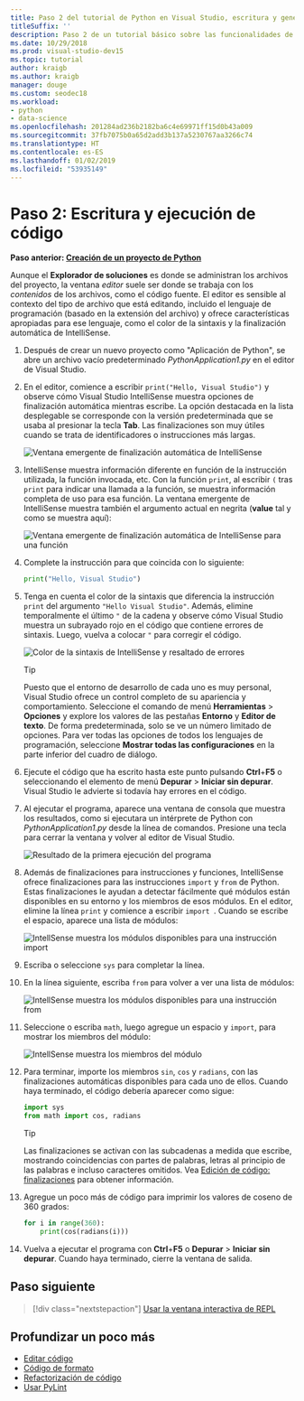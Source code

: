 ```yaml
---
title: Paso 2 del tutorial de Python en Visual Studio, escritura y generación de código
titleSuffix: ''
description: Paso 2 de un tutorial básico sobre las funcionalidades de Python en Visual Studio, entre otras, la edición de código y la ejecución de un proyecto.
ms.date: 10/29/2018
ms.prod: visual-studio-dev15
ms.topic: tutorial
author: kraigb
ms.author: kraigb
manager: douge
ms.custom: seodec18
ms.workload:
- python
- data-science
ms.openlocfilehash: 201284ad236b2182ba6c4e69971ff15d0b43a009
ms.sourcegitcommit: 37fb7075b0a65d2add3b137a5230767aa3266c74
ms.translationtype: HT
ms.contentlocale: es-ES
ms.lasthandoff: 01/02/2019
ms.locfileid: "53935149"
---
```

# <a name="step-2-write-and-run-code"></a>Paso 2: Escritura y ejecución de código

**Paso anterior: [Creación de un proyecto de Python](tutorial-working-with-python-in-visual-studio-step-01-create-project.md)**

Aunque el **Explorador de soluciones** es donde se administran los archivos del proyecto, la ventana *editor* suele ser donde se trabaja con los *contenidos* de los archivos, como el código fuente. El editor es sensible al contexto del tipo de archivo que está editando, incluido el lenguaje de programación (basado en la extensión del archivo) y ofrece características apropiadas para ese lenguaje, como el color de la sintaxis y la finalización automática de IntelliSense.

1. Después de crear un nuevo proyecto como "Aplicación de Python", se abre un archivo vacío predeterminado *PythonApplication1.py* en el editor de Visual Studio.

1. En el editor, comience a escribir `print("Hello, Visual Studio")` y observe cómo Visual Studio IntelliSense muestra opciones de finalización automática mientras escribe. La opción destacada en la lista desplegable se corresponde con la versión predeterminada que se usaba al presionar la tecla **Tab**. Las finalizaciones son muy útiles cuando se trata de identificadores o instrucciones más largas.

    ![Ventana emergente de finalización automática de IntelliSense](media/vs-getting-started-python-04-IntelliSense1b.png)

1. IntelliSense muestra información diferente en función de la instrucción utilizada, la función invocada, etc. Con la función `print`, al escribir `(` tras `print` para indicar una llamada a la función, se muestra información completa de uso para esa función. La ventana emergente de IntelliSense muestra también el argumento actual en negrita (**value** tal y como se muestra aquí):

    ![Ventana emergente de finalización automática de IntelliSense para una función](media/vs-getting-started-python-05-IntelliSense2b.png)

1. Complete la instrucción para que coincida con lo siguiente:

    ```python
    print("Hello, Visual Studio")
    ```

1. Tenga en cuenta el color de la sintaxis que diferencia la instrucción `print` del argumento `"Hello Visual Studio"`. Además, elimine temporalmente el último `"` de la cadena y observe cómo Visual Studio muestra un subrayado rojo en el código que contiene errores de sintaxis. Luego, vuelva a colocar `"` para corregir el código.

    ![Color de la sintaxis de IntelliSense y resaltado de errores](media/vs-getting-started-python-06-IntelliSense3b.png)

    > [!Tip]
    > Puesto que el entorno de desarrollo de cada uno es muy personal, Visual Studio ofrece un control completo de su apariencia y comportamiento. Seleccione el comando de menú **Herramientas** > **Opciones** y explore los valores de las pestañas **Entorno** y **Editor de texto**. De forma predeterminada, solo se ve un número limitado de opciones. Para ver todas las opciones de todos los lenguajes de programación, seleccione **Mostrar todas las configuraciones** en la parte inferior del cuadro de diálogo. 

1. Ejecute el código que ha escrito hasta este punto pulsando **Ctrl**+**F5** o seleccionando el elemento de menú **Depurar** > **Iniciar sin depurar**. Visual Studio le advierte si todavía hay errores en el código.

1. Al ejecutar el programa, aparece una ventana de consola que muestra los resultados, como si ejecutara un intérprete de Python con *PythonApplication1.py* desde la línea de comandos. Presione una tecla para cerrar la ventana y volver al editor de Visual Studio.

    ![Resultado de la primera ejecución del programa](media/vs-getting-started-python-07-output.png)

1. Además de finalizaciones para instrucciones y funciones, IntelliSense ofrece finalizaciones para las instrucciones `import` y `from` de Python. Estas finalizaciones le ayudan a detectar fácilmente qué módulos están disponibles en su entorno y los miembros de esos módulos. En el editor, elimine la línea `print` y comience a escribir `import `. Cuando se escribe el espacio, aparece una lista de módulos:

    ![IntellSense muestra los módulos disponibles para una instrucción import](media/vs-getting-started-python-08-import1.png)

1. Escriba o seleccione `sys` para completar la línea.

1. En la línea siguiente, escriba `from` para volver a ver una lista de módulos:

    ![IntellSense muestra los módulos disponibles para una instrucción from](media/vs-getting-started-python-09-import2.png)

1. Seleccione o escriba `math`, luego agregue un espacio y `import`, para mostrar los miembros del módulo:

    ![IntellSense muestra los miembros del módulo](media/vs-getting-started-python-10-import3.png)

1. Para terminar, importe los miembros `sin`, `cos` y `radians`, con las finalizaciones automáticas disponibles para cada uno de ellos. Cuando haya terminado, el código debería aparecer como sigue:

    ```python
    import sys
    from math import cos, radians
    ```

    > [!Tip]
    > Las finalizaciones se activan con las subcadenas a medida que escribe, mostrando coincidencias con partes de palabras, letras al principio de las palabras e incluso caracteres omitidos. Vea [Edición de código: finalizaciones](editing-python-code-in-visual-studio.md#completions) para obtener información.

1. Agregue un poco más de código para imprimir los valores de coseno de 360 grados:

    ```python
    for i in range(360):
        print(cos(radians(i)))
    ```

1. Vuelva a ejecutar el programa con **Ctrl**+**F5** o **Depurar** > **Iniciar sin depurar**. Cuando haya terminado, cierre la ventana de salida.

## <a name="next-step"></a>Paso siguiente

> [!div class="nextstepaction"]
> [Usar la ventana interactiva de REPL](tutorial-working-with-python-in-visual-studio-step-03-interactive-repl.md)

## <a name="go-deeper"></a>Profundizar un poco más

- [Editar código](editing-python-code-in-visual-studio.md)
- [Código de formato](formatting-python-code.md)
- [Refactorización de código](refactoring-python-code.md)
- [Usar PyLint](linting-python-code.md)
